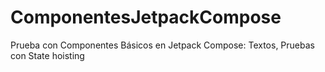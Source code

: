 # ComponentesJetpackCompose
Prueba con Componentes Básicos en Jetpack Compose: Textos, Pruebas con State hoisting
